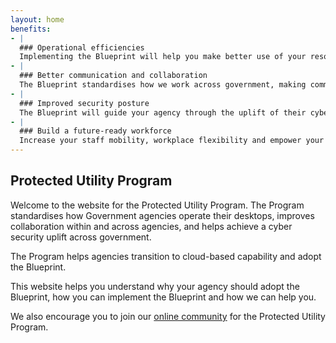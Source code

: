 ```yaml
---
layout: home
benefits:
- |
  ### Operational efficiencies
  Implementing the Blueprint will help you make better use of your resources, allowing you to focus on core business activities.
- |
  ### Better communication and collaboration
  The Blueprint standardises how we work across government, making communication and collaboration safer and easier within and across agencies.
- |
  ### Improved security posture
  The Blueprint will guide your agency through the uplift of their cyber security posture and assist you with the Australian Signals Directorate Essential Eight maturity.
- | 
  ### Build a future-ready workforce
  Increase your staff mobility, workplace flexibility and empower your people with modern ways of working.
---
```


## Protected Utility Program

Welcome to the website for the Protected Utility Program. The Program standardises how Government agencies operate their desktops, improves collaboration within and across agencies, and helps achieve a cyber security uplift across government.

The Program helps agencies transition to cloud-based capability and adopt the Blueprint.  

This website helps you understand why your agency should adopt the Blueprint, how you can implement the Blueprint and how we can help you. 

We also encourage you to join our [online community](https://community.desktop.gov.au/) for the Protected Utility Program.
